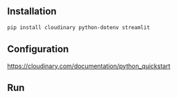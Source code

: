 

## Installation

```bash
pip install cloudinary python-dotenv streamlit
```
## Configuration

https://cloudinary.com/documentation/python_quickstart

## Run